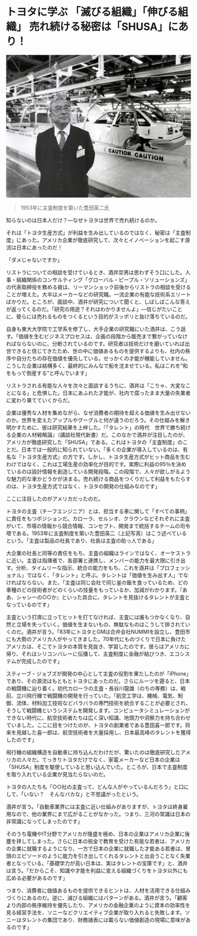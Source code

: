 # トヨタに学ぶ 「滅びる組織」「伸びる組織」 売れ続ける秘密は「SHUSA」にあり！

![Eiji TOYODA](./imgs/toyoda_eiji.jpg)

> 1953年に主査制度を築いた豊田英二氏

知らないのは日本人だけ？―なぜトヨタは世界で売れ続けるのか。

それは「トヨタ生産方式」が利益を生み出しているのではなく、秘密は「主査制度」にあった。アメリカ企業が徹底研究して、次々とイノベーションを起こす源流は日本にあったのだ！

「ダメじゃないですか」

リストラについての相談を受けているとき、酒井崇男は思わずそう口にした。人事・組織関係のコンサルティング「グローバル・ピープル・ソリューションズ」の代表取締役を務める彼は、リーマンショック前後からリストラの相談を受けることが増えた。大半はメーカーなどの研究職。一流企業の有能な技術系エリートばかりだ。ところが、面談中、酒井が研究について聞くと、しばしばこんな答えが返ってくるのだ。「研究の用途？それはわかりませんよ」―信じがたいことに、彼らには売れるものをつくるという目的がスッポリと抜け落ちているのだ。

自身も東大大学院で工学系を修了し、大手企業の研究職にいた酒井は、こう話す。「価値を生むビジネスプロセスは、企画の段階から販売まで繋がっていなければならないのに、分断されているのです。研究者は技術だけを磨いていれば出世できると信じてきたため、世の中に価値あるものを提供するよりも、社内の秩序や自分たちの存在価値を優先している。せっかくの才能が機能していません。こうした企業は結構多く、最終的にみんなで船を沈ませている。私はこれを“和をもって倒産する”と呼んでいます」

リストラされる有能な人々を次々と面談するうちに、酒井は「こりゃ、大変なことになる」と危惧した。日本にあふれた才能が、社内で腐ったまま大量の失業者に変わり果てていくからだ。

企業は優秀な人材を集めながら、なぜ消費者の期待を超える価値を生み出せないのか。世界を変えたアップルやグーグルと何が違うのだろう。その仕組みを解き明かすために、彼は研究結果を上梓した。『「タレント」の時代　世界で勝ち続ける企業の人材戦略論』（講談社現代新書）だ。このなかで酒井が注目したのが、アメリカが徹底研究した「SHUSA」である。これはトヨタの「主査制度」のことだ。日本では一般的に知られていない。「多くの企業が導入しているのは、有名な『トヨタ生産方式』の方です。しかし、トヨタ生産方式がヒット商品を生むわけではなく、これは工場生産の効率化が目的です。実際に利益の95％を決めているのは設計情報を創造している開発段階。この段階で、人々が欲しがるような魅力的な車かどうかが決まる。売れ続ける商品をつくりだして利益をもたらすのは、トヨタ生産方式ではなく、トヨタの開発の仕組みなのです」

ここに注目したのがアメリカだったのだ。

トヨタの主査（チーフエンジニア）とは、担当する車に関して「すべての事柄」に責任をもつポジションだ。カローラ、セルシオ、クラウンなどそれぞれに主査がいて、市場の情報から競合情報、コンセプト、開発まで統括するチームの司令塔である。1953年に主査制度を築いた豊田英二（上記写真）はこう述べているという。「主査は製品の社長であり、社長は主査の助っ人である」

大企業の社長と同等の責任をもち、主査の組織はラインではなく、オーケストラに近い。主査は指揮者で、各部署と連携し、メンバーの能力を最大限に引き出す。分析、タイムリーな指示、統合の能力をもち、これを酒井は「プロフェッショナル」ではなく、「タレント」と呼ぶ。タレントは「価値を生み出す人」でなければならない。また、「主査は同じ会社で同じ釜の飯を食っているため、どの車種のどの技術者がどのくらいの技量をもっているか、加減がわかります。『ああ、シャシーの○○か』といった具合に、タレントを見抜けるタレントが主査となっているのです」

主査という打席に立ってヒットを打てなければ、主査には誰もつかなくなり、自然と立場を失っていく。価値を生まないもの、無駄なものはこうして排されていくのだ。酒井が言う。「83年にトヨタとGMは合弁会社NUMMIを設立し、豊田市にも大勢のアメリカ人がやってきました。70年代にものづくりで日本に負けたアメリカは、そこでトヨタの本質を見抜き、学習したのです。彼らはアメリカに帰り、それはシリコンバレーに伝播して、主査制度に金融が結びつき、エコシステムが完成したのです」

スティーブ・ジョブズが開発の中心として主査の役割を果たしたのが「iPhone」であり、その源流はもともとトヨタにあったのだ。さらにルーツを遡ると、日本の戦闘機に辿り着く。初代カローラの主査・長谷川龍雄（のちの専務）は、戦前、立川飛行機で戦闘機の開発を行っていた。「航空工学は、機械、電気、制御、流体、材料加工技術などバラバラの専門技術を統合することが必要とされ、そうして戦闘機というシステムを開発します。コンピュータシミュレーションができない時代に、航空技術者たちは広く深い知識、地頭力や洞察力を持ち合わせていました。ここに目をつけたのが、トヨタの創業者である豊田喜一郎です。将来を見越した喜一郎は、航空技術者を大量採用し、日本最高峰のタレントを獲得したのです」

飛行機の組織構造を自動車に持ち込んだわけだが、驚いたのは徹底研究したアメリカの人々だ。てっきりトヨタだけでなく、家電メーカーなど日本の企業は「SHUSA」制度を駆使していると思い込んでいた。ところが、日本で主査制度を取り入れている企業が見当たらないのだ。

トヨタの人たちも「○○社の主査って、どんな人がやっているんだろう」と口にして、「いない？　そんなバカな」と不思議がったという。

酒井が言う。「自動車業界には主査に近い仕組みがありますが、トヨタは終身雇用なので、他の業界にまで広がることがなかった。つまり、三河の常識は日本の非常識になってしまったのです」

そのうち電機やIT分野でアメリカが隆盛を極め、日本の企業はアメリカ企業に後塵を拝してしまった。さらに日本の税金で教育を受けた有能な若者は、アメリカの企業に就職するようになり、一方で日本の企業に就職した才能ある若者は、冒頭のエピソードのように能力を引き出してくれるタレントと出会うことなく失業者となっている。「基礎学力が高い日本は、実はタレントの宝庫です」と、酒井は言う。「だからこそ、知識や才能を利益に変える組織づくりをトヨタ以外にも広める必要があるのです」

つまり、消費者に価値あるものを提供できるヒントは、人材を活用できる仕組みづくりにあるのだ。逆に、滅びる組織にはパターンがある。酒井が言う。「顧客より内部の秩序維持を優先したり、アメリカの金融企業のように資本の効率性を見る経営手法を、ソニーなどクリエイティブ企業が取り入れると失敗します。ソニーはタレントの集団であり、財務諸表には載らない価値創造の現場に意味があるのです」
